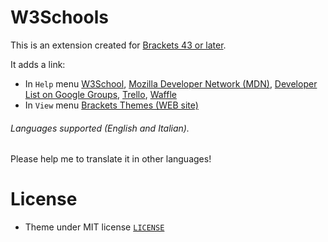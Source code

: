 # W3Schools


This is an extension created for [Brackets 43 or later](http://www.brackets.io/). 

It adds a link:

* In `Help` menu
[W3School](http://www.w3schools.com/), [Mozilla Developer Network (MDN)](https://developer.mozilla.org/), [Developer List on Google Groups](https://groups.google.com/forum/#!forum/brackets-dev), [Trello](https://trello.com/b/LCDud1Nd/brackets), [Waffle](https://waffle.io/adobe/brackets)
* In `View` menu
[Brackets Themes (WEB site)](http://brackets-themes.github.io/)

###### Languages supported (English and Italian).
Please help me to translate it in other languages!

# License

* Theme under MIT license [`LICENSE`](LICENSE)
